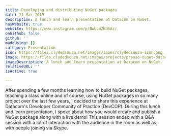 ```yaml
---
title: Developing and distributing NuGet packages
date: 21 Mar 2019
description: A lunch and learn presentation at Datacom on NuGet.
hasWebsite: true
website: https://www.instagram.com/p/BwULmZKD5Az/
onGithub: false
github: ''
madeUsing: []
category: Presentation
icon: https://files.clydedsouza.net/images/icons/clydedsouza-icon.png
image: https://files.clydedsouza.net/images/projects/presso-nuget-datacom.jpg
imageDescription: A lunch and learn presentation at Datacom on NuGet.
relativeURL: ''
isActive: true

---
```

After spending a few months learning how to build NuGet packages, teaching a class online and of course, using NuGet packages in so many project over the last few years, I decided to share this experience at Datacom's Developer Community of Practice (DevCOP). During this lunch and learn presentation, I spoke about how you would create and publish a NuGet package along with a live demo! This session ended with a Q&A session with a lot of interaction with the audience in the room as well as with people joining via Skype.